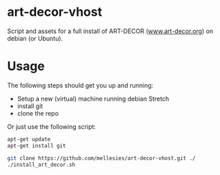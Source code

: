 # art-decor-vhost
Script and assets for a full install of ART-DECOR (www.art-decor.org) on debian (or Ubuntu).

# Usage
The following steps should get you up and running:
* Setup a new (virtual) machine running debian Stretch
* install git 
* clone the repo

Or just use the following script:
```bash
apt-get update
apt-get install git

git clone https://github.com/mellesies/art-decor-vhost.git ./
./install_art_decor.sh

```
